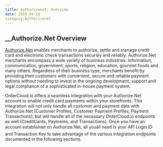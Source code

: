 ```yaml
---
title: Authorizenet: Overview
date: 2018-04-16
category:Authorizenet
---
```







##  __Authorize.Net Overview





[Authorize.Net](http://www.authorize.net/) enables merchants to authorize,
settle and manage credit card and electronic check transactions securely and
reliably. Authorize.Net merchants encompass a wide variety of business
industries: information, communication, government, sports, religion,
education, gourmet foods and many others. Regardless of their business type,
merchants benefit by providing their customers with convenient, secure and
reliable payment options without needing to invest in the ongoing development,
support and legal compliance of a sophisticated in-house payment system.





OrderCloud.io offers a seamless integration with your Authorize.Net account to
enable credit card payments within your storefronts. This integration will not
only handle all customer and payment data with Authorize.Net (Customer
Profiles, Customer Payment Profiles, Payment Transactions), but will handle
all of the necessary OrderCloud.io endpoints as well (CreditCards, Payments,
and Transactions). Once you have an account established on Authorize.Net, all
youâll need is your API Login ID and Transaction Key to take advantage of
the various integration endpoints documented in the following sections.





